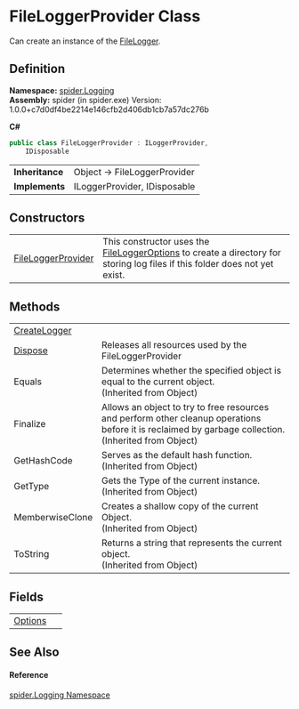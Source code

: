 # FileLoggerProvider Class


Can create an instance of the <a href="637e0691-807b-2918-089f-12ea2e5af9a7">FileLogger</a>.



## Definition
**Namespace:** <a href="025fefbc-de74-8290-81fc-7e83b8983331">spider.Logging</a>  
**Assembly:** spider (in spider.exe) Version: 1.0.0+c7d0df4be2214e146cfb2d406db1cb7a57dc276b

**C#**
``` C#
public class FileLoggerProvider : ILoggerProvider, 
	IDisposable
```

<table><tr><td><strong>Inheritance</strong></td><td>Object  →  FileLoggerProvider</td></tr>
<tr><td><strong>Implements</strong></td><td>ILoggerProvider, IDisposable</td></tr>
</table>



## Constructors
<table>
<tr>
<td><a href="2cc3ca74-310d-13c2-950a-688a9ecdb30e">FileLoggerProvider</a></td>
<td>This constructor uses the <a href="aae96a07-0020-9368-31ce-01657699b359">FileLoggerOptions</a> to create a directory for storing log files if this folder does not yet exist.</td></tr>
</table>

## Methods
<table>
<tr>
<td><a href="e24797b3-19e6-e9e3-f4e9-32786f08e201">CreateLogger</a></td>
<td> </td></tr>
<tr>
<td><a href="d3a03fd9-1c17-15d0-710c-5577c43c56a1">Dispose</a></td>
<td>Releases all resources used by the FileLoggerProvider</td></tr>
<tr>
<td>Equals</td>
<td>Determines whether the specified object is equal to the current object.<br />(Inherited from Object)</td></tr>
<tr>
<td>Finalize</td>
<td>Allows an object to try to free resources and perform other cleanup operations before it is reclaimed by garbage collection.<br />(Inherited from Object)</td></tr>
<tr>
<td>GetHashCode</td>
<td>Serves as the default hash function.<br />(Inherited from Object)</td></tr>
<tr>
<td>GetType</td>
<td>Gets the Type of the current instance.<br />(Inherited from Object)</td></tr>
<tr>
<td>MemberwiseClone</td>
<td>Creates a shallow copy of the current Object.<br />(Inherited from Object)</td></tr>
<tr>
<td>ToString</td>
<td>Returns a string that represents the current object.<br />(Inherited from Object)</td></tr>
</table>

## Fields
<table>
<tr>
<td><a href="0162452f-1e9b-3a37-d353-15409e04fb67">Options</a></td>
<td> </td></tr>
</table>

## See Also


#### Reference
<a href="025fefbc-de74-8290-81fc-7e83b8983331">spider.Logging Namespace</a>  
